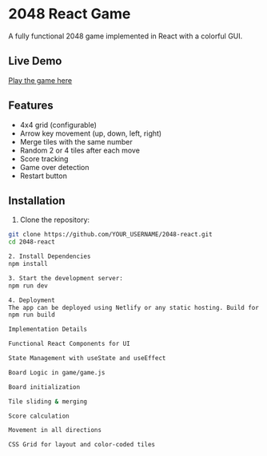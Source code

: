# 2048 React Game

A fully functional 2048 game implemented in React with a colorful GUI.

## Live Demo
[Play the game here](YOUR_NETLIFY_URL)

## Features
- 4x4 grid (configurable)
- Arrow key movement (up, down, left, right)
- Merge tiles with the same number
- Random 2 or 4 tiles after each move
- Score tracking
- Game over detection
- Restart button

## Installation
1. Clone the repository:
```bash
git clone https://github.com/YOUR_USERNAME/2048-react.git
cd 2048-react

2. Install Dependencies
npm install

3. Start the development server:
npm run dev

4. Deployment
The app can be deployed using Netlify or any static hosting. Build for production:
npm run build

Implementation Details

Functional React Components for UI

State Management with useState and useEffect

Board Logic in game/game.js

Board initialization

Tile sliding & merging

Score calculation

Movement in all directions

CSS Grid for layout and color-coded tiles



